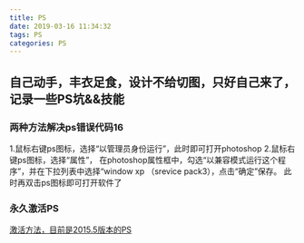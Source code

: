```yaml
---
title: PS
date: 2019-03-16 11:34:32
tags: PS
categories: PS
---
```


## 自己动手，丰衣足食，设计不给切图，只好自己来了，记录一些PS坑&&技能

### 两种方法解决ps错误代码16
1.鼠标右键ps图标，选择“以管理员身份运行”，此时即可打开photoshop
2.鼠标右键ps图标，选择“属性”，
在photoshop属性框中，勾选“以兼容模式运行这个程序”，并在下拉列表中选择“window xp （srevice  pack3），点击“确定”保存。
此时再双击ps图标即可打开软件了

### 永久激活PS
[激活方法，目前是2015.5版本的PS](https://www.3d66.com/softhtml/softsetup_376.html)